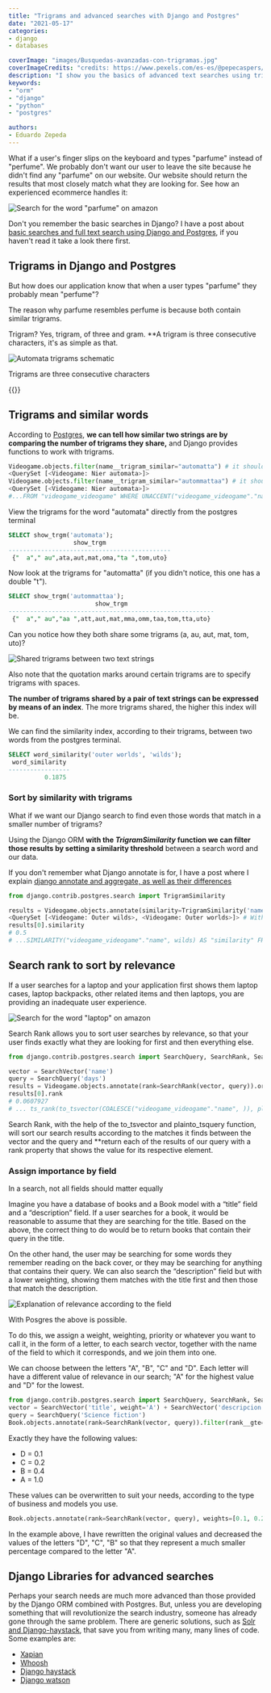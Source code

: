 ```yaml
---
title: "Trigrams and advanced searches with Django and Postgres"
date: "2021-05-17"
categories:
- django
- databases 

coverImage: "images/Busquedas-avanzadas-con-trigramas.jpg"
coverImageCredits: "credits: https://www.pexels.com/es-es/@pepecaspers/"
description: "I show you the basics of advanced text searches using trigrams and similarity indices and others, using Django and Postgres."
keywords:
- "orm"
- "django"
- "python"
- "postgres"

authors:
- Eduardo Zepeda
---
```


What if a user's finger slips on the keyboard and types "parfume" instead of "perfume". We probably don't want our user to leave the site because he didn't find any "parfume" on our website. Our website should return the results that most closely match what they are looking for. See how an experienced ecommerce handles it:

![Search for the word "parfume" on amazon](images/busquedaLaptopAmazon.gif)

Don't you remember the basic searches in Django? I have a post about [basic searches and full text search using Django and Postgres](/en/full-text-search-and-searches-with-django-and-postgres/), if you haven't read it take a look there first.

## Trigrams in Django and Postgres

But how does our application know that when a user types "parfume" they probably mean "perfume"?

The reason why parfume resembles perfume is because both contain similar trigrams.

Trigram? Yes, trigram, of three and gram. **A trigram is three consecutive characters, it's as simple as that.

![Automata trigrams schematic](https://res.cloudinary.com/dwrscezd2/image/upload/v1750289287/coffee-bytes/trigrams_tqmzs7.jpg)

Trigrams are three consecutive characters

{{<ad>}}

## Trigrams and similar words

According to [Postgres](https://www.postgresql.org/docs/12/pgtrgm.html), **we can tell how similar two strings are by comparing the number of trigrams they share,** and Django provides functions to work with trigrams.

```python
Videogame.objects.filter(name__trigram_similar="automatta") # it should say automata
<QuerySet [<Videogame: Nier automata>]>
Videogame.objects.filter(name__trigram_similar="autommattaa") # it should say automata
<QuerySet [<Videogame: Nier automata>]>
#...FROM "videogame_videogame" WHERE UNACCENT("videogame_videogame"."name") % UNACCENT(autommata)
```

View the trigrams for the word "automata" directly from the postgres terminal

```sql
SELECT show_trgm('automata');
                  show_trgm                  
---------------------------------------------
 {"  a"," au",ata,aut,mat,oma,"ta ",tom,uto}
```

Now look at the trigrams for "automatta" (if you didn't notice, this one has a double "t").

```sql
SELECT show_trgm('autommattaa');
                        show_trgm                        
---------------------------------------------------------
 {"  a"," au","aa ",att,aut,mat,mma,omm,taa,tom,tta,uto}
```

Can you notice how they both share some trigrams (a, au, aut, mat, tom, uto)?

![Shared trigrams between two text strings](https://res.cloudinary.com/dwrscezd2/image/upload/v1750289287/coffee-bytes/trigrams-intersection_cnapb1.jpg)

Also note that the quotation marks around certain trigrams are to specify trigrams with spaces.

**The number of trigrams shared by a pair of text strings can be expressed by means of an index**. The more trigrams shared, the higher this index will be.

We can find the similarity index, according to their trigrams, between two words from the postgres terminal.

```sql
SELECT word_similarity('outer worlds', 'wilds');
 word_similarity 
-----------------
          0.1875
```

### Sort by similarity with trigrams

What if we want our Django search to find even those words that match in a smaller number of trigrams?

Using the Django ORM **with the _TrigramSimilarity_ function we can filter those results by setting a similarity threshold** between a search word and our data.

If you don't remember what Django annotate is for, I have a post where I explain [django annotate and aggregate, as well as their differences](/en/django-annotate-and-aggregate-explained/)

```python
from django.contrib.postgres.search import TrigramSimilarity

results = Videogame.objects.annotate(similarity=TrigramSimilarity('name', 'wilds'), ).filter(similarity__gt=0.1).order_by('-similarity')
<QuerySet [<Videogame: Outer wilds>, <Videogame: Outer worlds>]> # With a similarity index of 0.1, the words wilds y worlds match
results[0].similarity
# 0.5
# ...SIMILARITY("videogame_videogame"."name", wilds) AS "similarity" FROM "videogame_videogame" WHERE SIMILARITY("videogame_videogame"."name", wilds) > 0.1 ORDER BY "similarity" DESC
```

## Search rank to sort by relevance

If a user searches for a laptop and your application first shows them laptop cases, laptop backpacks, other related items and then laptops, you are providing an inadequate user experience.

![Search for the word "laptop" on amazon](images/busquedaLaptopAmazon.gif)

Search Rank allows you to sort user searches by relevance, so that your user finds exactly what they are looking for first and then everything else.

```python
from django.contrib.postgres.search import SearchQuery, SearchRank, SearchVector

vector = SearchVector('name')
query = SearchQuery('days')
results = Videogame.objects.annotate(rank=SearchRank(vector, query)).order_by('-rank')
results[0].rank
# 0.0607927
# ... ts_rank(to_tsvector(COALESCE("videogame_videogame"."name", )), plainto_tsquery(days)) AS "rank" FROM "videogame_videogame" ORDER BY "rank" DESC
```

Search Rank, with the help of the to_tsvector and plainto_tsquery function, will sort our search results according to the matches it finds between the vector and the query and **return each of the results of our query with a rank property that shows the value for its respective element.

### Assign importance by field

In a search, not all fields should matter equally

Imagine you have a database of books and a Book model with a “title” field and a “description” field. If a user searches for a book, it would be reasonable to assume that they are searching for the title. Based on the above, the correct thing to do would be to return books that contain their query in the title.

On the other hand, the user may be searching for some words they remember reading on the back cover, or they may be searching for anything that contains their query. We can also search the “description” field but with a lower weighting, showing them matches with the title first and then those that match the description.

![Explanation of relevance according to the field](https://res.cloudinary.com/dwrscezd2/image/upload/v1750290636/coffee-bytes/search-weights-postgres-django_mix86s.jpg)

With Posgres the above is possible.

To do this, we assign a weight, weighting, priority or whatever you want to call it, in the form of a letter, to each search vector, together with the name of the field to which it corresponds, and we join them into one.

We can choose between the letters "A", "B", "C" and "D". Each letter will have a different value of relevance in our search; "A" for the highest value and "D" for the lowest.

```python
from django.contrib.postgres.search import SearchQuery, SearchRank, SearchVector
vector = SearchVector('title', weight='A') + SearchVector('descripcion', weight='B')
query = SearchQuery('Science fiction')
Book.objects.annotate(rank=SearchRank(vector, query)).filter(rank__gte=0.3).order_by('rank')
```

Exactly they have the following values:

* D = 0.1
* C = 0.2
* B = 0.4
* A = 1.0

These values can be overwritten to suit your needs, according to the type of business and models you use.

```python
Book.objects.annotate(rank=SearchRank(vector, query), weights=[0.1, 0.2, 0.3, 0.9]).filter(rank__gte=0.3).order_by('rank').filter(rank__gte=0.3).order_by('rank')
```

In the example above, I have rewritten the original values and decreased the values of the letters "D", "C", "B" so that they represent a much smaller percentage compared to the letter "A".

## Django Libraries for advanced searches

Perhaps your search needs are much more advanced than those provided by the Django ORM combined with Postgres. But, unless you are developing something that will revolutionize the search industry, someone has already gone through the same problem. There are generic solutions, such as [Solr and Django-haystack](/en/searches-with-solr-with-django-haystack/), that save you from writing many, many lines of code. Some examples are:

* [Xapian](https://xapian.org/#?)
* [Whoosh](https://whoosh.readthedocs.io/en/latest/intro.html#?)
* [Django haystack](https://django-haystack.readthedocs.io/en/master/index.html#?)
* [Django watson](https://github.com/etianen/django-watson#?)